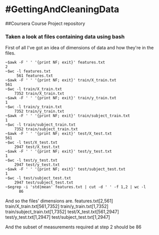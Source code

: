 #GettingAndCleaningData
======================
##Coursera Course Project repository 


### Taken a look at files containing data using bash
First of all I've got an idea of dimensions of data and how they're in the files.

```
~$awk -F ' ' '{print NF; exit}' features.txt
2
~$wc -l features.txt 
     561 features.txt
~$awk -F ' ' '{print NF; exit}' train/X_train.txt 
561
~$wc -l train/X_train.txt 
    7352 train/X_train.txt
~$awk -F ' ' '{print NF; exit}' train/y_train.txt 
1
~$wc -l train/y_train.txt 
    7352 train/y_train.txt
~$awk -F ' ' '{print NF; exit}' train/subject_train.txt 
1
~$wc -l train/subject_train.txt 
    7352 train/subject_train.txt
~$awk -F ' ' '{print NF; exit}' test/X_test.txt
561
~$wc -l test/X_test.txt
    2947 test/X_test.txt
~$awk -F ' ' '{print NF; exit}' test/y_test.txt 
1
~$wc -l test/y_test.txt
    2947 test/y_test.txt
~$awk -F ' ' '{print NF; exit}' test/subject_test.txt 
1
~$wc -l test/subject_test.txt
    2947 test/subject_test.txt
~$egrep -i 'std|mean' features.txt | cut -d ' ' -f 1,2 | wc -l
      86
```
 And so the files' dimensions are.
 features.txt[2,561]
 train/X_train.txt[561,7352]
 train/y_train.txt[1,7352]
 train/subject_train.txt[1,7352]
 test/X_test.txt[561,2947]
 test/y_test.txt[1,2947]
 test/subject_test.txt[1,2947]
 
 And the subset of measurements required at step 2 should be 86
 
 
